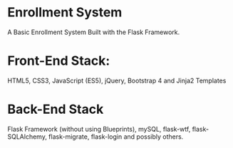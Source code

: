 # Enrollment System
A Basic Enrollment System Built with the Flask Framework.

# Front-End Stack:
HTML5, CSS3, JavaScript (ES5), jQuery, Bootstrap 4 and Jinja2 Templates

# Back-End Stack
Flask Framework (without using Blueprints), mySQL, flask-wtf, flask-SQLAlchemy, flask-migrate, flask-login and possibly others.
